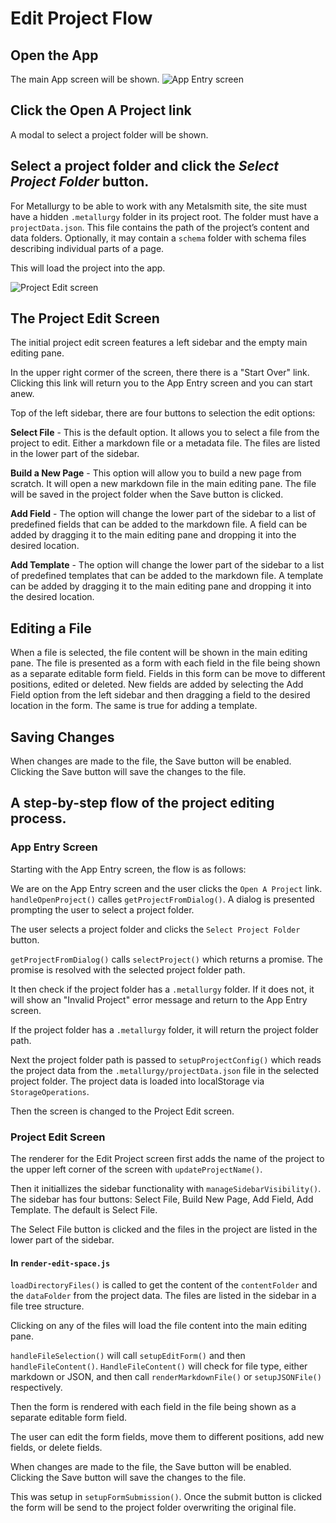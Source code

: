 # Edit Project Flow

## Open the App
The main App screen will be shown.
![App Entry screen](../images/app-entry-screen.png)

## Click the Open A Project link 
A modal to select a project folder will be shown.

## Select a project folder and click the _Select Project Folder_ button.
For Metallurgy to be able to work with any Metalsmith site, the site must have a hidden `.metallurgy` folder in its project root. The folder must have a `projectData.json`. This file contains the path of the project’s content and data folders. Optionally, it may contain a `schema` folder with schema files describing individual parts of a page.

This will load the project into the app.

![Project Edit screen](../images/project-edit-screen.png)

## The Project Edit Screen
The initial project edit screen features a left sidebar and the empty main editing pane.

In the upper right cormer of the screen, there there is a "Start Over" link. Clicking this link will return you to the App Entry screen and you can start anew.

Top of the left sidebar, there are four buttons to selection the edit options:

**Select File** - This is the default option. It allows you to select a file from the project to edit. Either a markdown file or a metadata file. The files are listed in the lower part of the sidebar.

**Build a New Page** - This option will allow you to build a new page from scratch. It will open a new markdown file in the main editing pane. The file will be saved in the project folder when the Save button is clicked.

**Add Field** - The option will change the lower part of the sidebar to a list of predefined fields that can be added to the markdown file. A field can be added by dragging it to the main editing pane and dropping it into the desired location.

**Add Template** - The option will change the lower part of the sidebar to a list of predefined templates that can be added to the markdown file. A template can be added by dragging it to the main editing pane and dropping it into the desired location.

## Editing a File
When a file is selected, the file content will be shown in the main editing pane. The file is presented as a form with each field in the file being shown as a separate editable form field. Fields in this form can be move to different positions, edited or deleted. New fields are added by selecting the Add Field option from the left sidebar and then dragging a field to the desired location in the form. The same is true for adding a template.

## Saving Changes
When changes are made to the file, the Save button will be enabled. Clicking the Save button will save the changes to the file.

## A step-by-step flow of the project editing process.

### App Entry Screen
Starting with the App Entry screen, the flow is as follows:

We are on the App Entry screen and the user clicks the `Open A Project` link.
`handleOpenProject()` calles `getProjectFromDialog()`. A dialog is presented prompting the user to select a project folder. 

The user selects a project folder and clicks the `Select Project Folder` button.

`getProjectFromDialog()` calls `selectProject()` which returns a promise. The promise is resolved with the selected project folder path.

It then check if the project folder has a `.metallurgy` folder. If it does not, it will show an "Invalid Project" error message and return to the App Entry screen.

If the project folder has a `.metallurgy` folder, it will return the project folder path.

Next the project folder path is passed to `setupProjectConfig()` which reads the project data from the `.metallurgy/projectData.json` file in the selected project folder. The project data is loaded into localStorage via `StorageOperations`.

Then the screen is changed to the Project Edit screen.

### Project Edit Screen

The renderer for the Edit Project screen  first adds the name of the project to the upper left corner of the screen with `updateProjectName()`.

Then it initiallizes the sidebar functionality with `manageSidebarVisibility()`. The sidebar has four buttons: Select File, Build New Page, Add Field, Add Template. The default is Select File.

The Select File button is clicked and the files in the project are listed in the lower part of the sidebar.

#### In `render-edit-space.js`

`loadDirectoryFiles()` is called to get the content of the `contentFolder` and the `dataFolder` from the project data. The files are listed in the sidebar in a file tree structure.

Clicking on any of the files will load the file content into the main editing pane.

`handleFileSelection()` will call `setupEditForm()` and then `handleFileContent()`. `HandleFileContent()` will check for file type, either markdown or JSON, and then call `renderMarkdownFile()` or `setupJSONFile()` respectively.

Then the form is rendered with each field in the file being shown as a separate editable form field.

The user can edit the form fields, move them to different positions, add new fields, or delete fields.

When changes are made to the file, the Save button will be enabled. Clicking the Save button will save the changes to the file.

This was setup in `setupFormSubmission()`. Once the submit button is clicked the form will be send to the project folder overwriting the original file.





